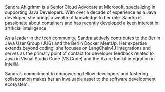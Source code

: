 Sandra Ahlgrimm is a Senior Cloud Advocate at Microsoft, specializing in supporting Java Developers. With over a decade of experience as a Java developer, she brings a wealth of knowledge to her role. Sandra is passionate about containers and has recently developed a keen interest in artificial intelligence.

As a leader in the tech community, Sandra actively contributes to the Berlin Java User Group (JUG) and the Berlin Docker MeetUp. Her expertise extends beyond coding; she focuses on LangChain4J integrations and serves as the primary point of contact for developer feedback related to Java in Visual Studio Code (VS Code) and the Azure toolkit integration in IntelliJ.

Sandra’s commitment to empowering fellow developers and fostering collaboration makes her an invaluable asset to the software development ecosystem.
